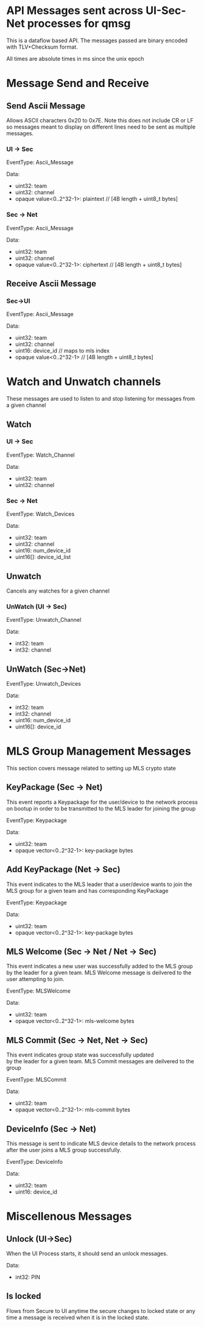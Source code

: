 # API Messages sent across UI-Sec-Net processes for qmsg


This is a dataflow based API. The messages passed are binary encoded with TLV+Checksum format.

All times are absolute times in ms since the unix epoch


# Message Send and Receive

## Send Ascii Message

Allows ASCII characters 0x20 to 0x7E. Note this does not include CR or
LF so messages meant to display on different lines need to be sent as
multiple messages.

### UI -> Sec
EventType: Ascii_Message

Data:
* uint32:  team
* uint32:  channel
* opaque value<0..2^32-1>: plaintext // [4B length + uint8_t bytes]


### Sec -> Net
EventType: Ascii_Message

Data:
* uint32:  team
* uint32:  channel
* opaque value<0..2^32-1>: ciphertext // [4B length + uint8_t bytes]


## Receive Ascii Message 

### Sec->UI
EventType: Ascii_Message

Data:
* uint32: team
* uint32: channel
* uint16:  device_id // maps to mls index
* opaque value<0..2^32-1> // [4B length + uint8_t bytes]


# Watch and Unwatch channels
These messages are used to listen to and stop listening for messages from a given channel

## Watch

### UI -> Sec
EventType: Watch_Channel

Data:
* uint32: team
* uint32: channel

### Sec -> Net
EventType: Watch_Devices

Data:
* uint32: team
* uint32: channel
* uint16: num_device_id
* uint16[]: device_id_list

## Unwatch
Cancels any watches for a given channel

### UnWatch (UI -> Sec)
EventType: Unwatch_Channel

Data:
* int32: team
* int32: channel

## UnWatch (Sec->Net)
EventType: Unwatch_Devices

Data:
* int32: team
* int32: channel
* uint16: num_device_id
* uint16[]: device_id


# MLS Group Management Messages
This section covers message related to setting up MLS crypto state

## KeyPackage (Sec -> Net)
This event reports a Keypackage for the user/device to the network process on bootup
in order to be transmitted to the MLS leader for joining the group

EventType: Keypackage

Data:
* uint32: team
* opaque vector<0..2^32-1>: key-package bytes

## Add KeyPackage (Net -> Sec)
This event indicates to the MLS leader that a user/device wants to 
join the MLS group for a given team and has corresponding KeyPackage

EventType: Keypackage

Data:
* uint32: team
* opaque vector<0..2^32-1>: key-package bytes


## MLS Welcome (Sec -> Net / Net -> Sec)

This event indicates a new user was successfully added to the 
MLS group by the leader for a given team. MLS Welcome 
message is deilvered to the user attempting to join.

EventType: MLSWelcome

Data:
* uint32: team
* opaque vector<0..2^32-1>: mls-welcome bytes

## MLS Commit (Sec -> Net, Net -> Sec)
This event indicates group state was successfully updated  
by the leader for a given team. MLS Commit 
messages are deilvered to the group

EventType: MLSCommit

Data:
* uint32: team
* opaque vector<0..2^32-1>: mls-commit bytes


## DeviceInfo (Sec -> Net)

This message is sent to indicate MLS device details 
to the network process after the user 
joins a MLS group successfully.

EventType: DeviceInfo

Data:
* uint32: team
* uint16: device_id

# Miscellenous Messages

## Unlock (UI->Sec)

When the UI Process starts, it should send an unlock messages. 

Data:
* int32: PIN

## Is locked 
Flows from Secure to UI anytime the secure changes to locked state or any time a message is received when it is in the locked state. 

